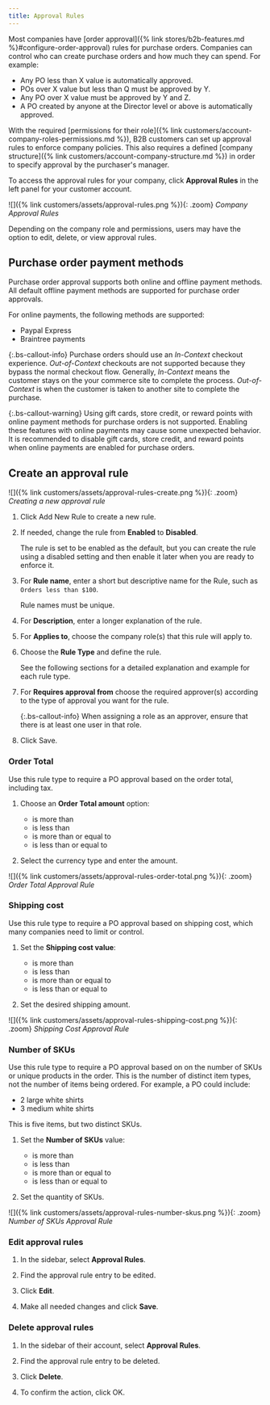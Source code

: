 ```yaml
---
title: Approval Rules
---
```


Most companies have [order approval]({% link stores/b2b-features.md %}#configure-order-approval) rules for purchase orders. Companies can control who can create purchase orders and how much they can spend.
For example:

* Any PO less than X value is automatically approved.
* POs over X value but less than Q must be approved by Y.
* Any PO over X value must be approved by Y and Z.
* A PO created by anyone at the Director level or above is automatically approved.

With the required [permissions for their role]({% link customers/account-company-roles-permissions.md %}), B2B customers can set up approval rules to enforce company policies. This also requires a defined [company structure]({% link customers/account-company-structure.md %}) in order to specify approval by the purchaser's manager.

To access the approval rules for your company, click **Approval Rules** in the left panel for your customer account.

![]({% link customers/assets/approval-rules.png %}){: .zoom}
_Company Approval Rules_

Depending on the company role and permissions, users may have the option to edit, delete, or view approval rules.

## Purchase order payment methods

Purchase order approval supports both online and offline payment methods.
All default offline payment methods are supported for purchase order approvals.

For online payments, the following methods are supported:

* Paypal Express
* Braintree payments

{:.bs-callout-info}
Purchase orders should use an _In-Context_ checkout experience. _Out-of-Context_ checkouts are not supported because they bypass the normal checkout flow.
Generally, _In-Context_ means the customer stays on the your commerce site to complete the process. _Out-of-Context_ is when the customer is taken to another site to complete the purchase.

{:.bs-callout-warning}
Using gift cards, store credit, or reward points with online payment methods for purchase orders is not supported. Enabling these features with online payments may cause some unexpected behavior. It is recommended to disable gift cards, store credit, and reward points when online payments are enabled for purchase orders.

## Create an approval rule

![]({% link customers/assets/approval-rules-create.png %}){: .zoom}
_Creating a new approval rule_

1. Click <span class="btn">Add New Rule<span> to create a new rule.

1. If needed, change the rule from **Enabled** to **Disabled**.

   The rule is set to be enabled as the default, but you can create the rule using a disabled setting and then enable it later when you are ready to enforce it.

1. For **Rule name**, enter a short but descriptive name for the Rule, such as `Orders less than $100`.

   Rule names must be unique.

1. For **Description**, enter a longer explanation of the rule.

1. For **Applies to**, choose the company role(s) that this rule will apply to.

1. Choose the **Rule Type** and define the rule.

   See the following sections for a detailed explanation and example for each rule type.

1. For **Requires approval from** choose the required approver(s) according to the type of approval you want for the rule.

   {:.bs-callout-info}
   When assigning a role as an approver, ensure that there is at least one user in that role.

1. Click <span class="btn">Save</span>.

### Order Total

Use this rule type to require a PO approval based on the order total, including tax.

1. Choose an **Order Total amount** option:

   * is more than
   * is less than
   * is more than or equal to
   * is less than or equal to

1. Select the currency type and enter the amount.

![]({% link customers/assets/approval-rules-order-total.png %}){: .zoom}
_Order Total Approval Rule_

### Shipping cost

Use this rule type to require a PO approval based on shipping cost, which many companies need to limit or control.

1. Set the **Shipping cost value**:

   * is more than
   * is less than
   * is more than or equal to
   * is less than or equal to

1. Set the desired shipping amount.

![]({% link customers/assets/approval-rules-shipping-cost.png %}){: .zoom}
_Shipping Cost Approval Rule_

### Number of SKUs

Use this rule type to require a PO approval based on on the number of SKUs or unique products in the order. This is the number of distinct item types, not the number of items being ordered. For example, a PO could include:

* 2 large white shirts
* 3 medium white shirts

This is five items, but two distinct SKUs.

1. Set the **Number of SKUs** value:

   * is more than
   * is less than
   * is more than or equal to
   * is less than or equal to

1. Set the quantity of SKUs.

![]({% link customers/assets/approval-rules-number-skus.png %}){: .zoom}
_Number of SKUs Approval Rule_

### Edit approval rules

1. In the sidebar, select **Approval Rules**.

1. Find the approval rule entry to be edited.

1. Click **Edit**.

1. Make all needed changes and click **Save**.

### Delete approval rules

1. In the sidebar of their account, select **Approval Rules**.

1. Find the approval rule entry to be deleted.

1. Click **Delete**.

1. To confirm the action, click <span class="btn">OK<span>.
